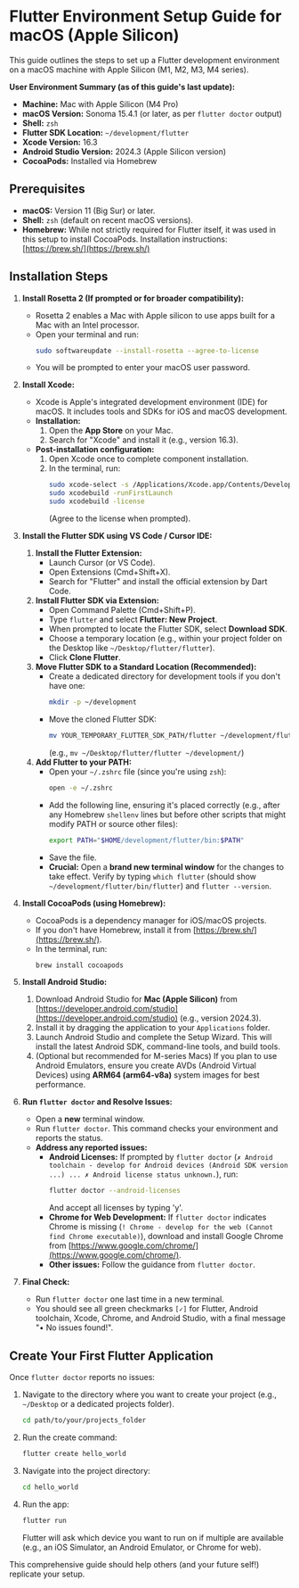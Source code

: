 # Flutter Environment Setup Guide for macOS (Apple Silicon)

This guide outlines the steps to set up a Flutter development environment on a macOS machine with Apple Silicon (M1, M2, M3, M4 series).

**User Environment Summary (as of this guide's last update):**
*   **Machine:** Mac with Apple Silicon (M4 Pro)
*   **macOS Version:** Sonoma 15.4.1 (or later, as per `flutter doctor` output)
*   **Shell:** `zsh`
*   **Flutter SDK Location:** `~/development/flutter`
*   **Xcode Version:** 16.3
*   **Android Studio Version:** 2024.3 (Apple Silicon version)
*   **CocoaPods:** Installed via Homebrew

## Prerequisites

*   **macOS:** Version 11 (Big Sur) or later.
*   **Shell:** `zsh` (default on recent macOS versions).
*   **Homebrew:** While not strictly required for Flutter itself, it was used in this setup to install CocoaPods. Installation instructions: [https://brew.sh/](https://brew.sh/)

## Installation Steps

1.  **Install Rosetta 2 (If prompted or for broader compatibility):**
    *   Rosetta 2 enables a Mac with Apple silicon to use apps built for a Mac with an Intel processor.
    *   Open your terminal and run:
        ```bash
        sudo softwareupdate --install-rosetta --agree-to-license
        ```
    *   You will be prompted to enter your macOS user password.

2.  **Install Xcode:**
    *   Xcode is Apple's integrated development environment (IDE) for macOS. It includes tools and SDKs for iOS and macOS development.
    *   **Installation:**
        1.  Open the **App Store** on your Mac.
        2.  Search for "Xcode" and install it (e.g., version 16.3).
    *   **Post-installation configuration:**
        1.  Open Xcode once to complete component installation.
        2.  In the terminal, run:
            ```bash
            sudo xcode-select -s /Applications/Xcode.app/Contents/Developer
            sudo xcodebuild -runFirstLaunch
            sudo xcodebuild -license 
            ```
            (Agree to the license when prompted).

3.  **Install the Flutter SDK using VS Code / Cursor IDE:**
    1.  **Install the Flutter Extension:**
        *   Launch Cursor (or VS Code).
        *   Open Extensions (Cmd+Shift+X).
        *   Search for "Flutter" and install the official extension by Dart Code.
    2.  **Install Flutter SDK via Extension:**
        *   Open Command Palette (Cmd+Shift+P).
        *   Type `flutter` and select **Flutter: New Project**.
        *   When prompted to locate the Flutter SDK, select **Download SDK**.
        *   Choose a temporary location (e.g., within your project folder on the Desktop like `~/Desktop/flutter/flutter`).
        *   Click **Clone Flutter**.
    3.  **Move Flutter SDK to a Standard Location (Recommended):**
        *   Create a dedicated directory for development tools if you don't have one:
            ```bash
            mkdir -p ~/development
            ```
        *   Move the cloned Flutter SDK:
            ```bash
            mv YOUR_TEMPORARY_FLUTTER_SDK_PATH/flutter ~/development/flutter
            ```
            (e.g., `mv ~/Desktop/flutter/flutter ~/development/`)
    4.  **Add Flutter to your PATH:**
        *   Open your `~/.zshrc` file (since you're using `zsh`):
            ```bash
            open -e ~/.zshrc
            ```
        *   Add the following line, ensuring it's placed correctly (e.g., after any Homebrew `shellenv` lines but before other scripts that might modify PATH or source other files):
            ```zsh
            export PATH="$HOME/development/flutter/bin:$PATH"
            ```
        *   Save the file.
        *   **Crucial:** Open a **brand new terminal window** for the changes to take effect. Verify by typing `which flutter` (should show `~/development/flutter/bin/flutter`) and `flutter --version`.

4.  **Install CocoaPods (using Homebrew):**
    *   CocoaPods is a dependency manager for iOS/macOS projects.
    *   If you don't have Homebrew, install it from [https://brew.sh/](https://brew.sh/).
    *   In the terminal, run:
        ```bash
        brew install cocoapods
        ```

5.  **Install Android Studio:**
    1.  Download Android Studio for **Mac (Apple Silicon)** from [https://developer.android.com/studio](https://developer.android.com/studio) (e.g., version 2024.3).
    2.  Install it by dragging the application to your `Applications` folder.
    3.  Launch Android Studio and complete the Setup Wizard. This will install the latest Android SDK, command-line tools, and build tools.
    4.  (Optional but recommended for M-series Macs) If you plan to use Android Emulators, ensure you create AVDs (Android Virtual Devices) using **ARM64 (arm64-v8a)** system images for best performance.

6.  **Run `flutter doctor` and Resolve Issues:**
    *   Open a **new** terminal window.
    *   Run `flutter doctor`. This command checks your environment and reports the status.
    *   **Address any reported issues:**
        *   **Android Licenses:** If prompted by `flutter doctor` (`✗ Android toolchain - develop for Android devices (Android SDK version ...) ... ✗ Android license status unknown.`), run:
            ```bash
            flutter doctor --android-licenses
            ```
            And accept all licenses by typing 'y'.
        *   **Chrome for Web Development:** If `flutter doctor` indicates Chrome is missing (`! Chrome - develop for the web (Cannot find Chrome executable)`), download and install Google Chrome from [https://www.google.com/chrome/](https://www.google.com/chrome/).
        *   **Other issues:** Follow the guidance from `flutter doctor`.

7.  **Final Check:**
    *   Run `flutter doctor` one last time in a new terminal.
    *   You should see all green checkmarks `[✓]` for Flutter, Android toolchain, Xcode, Chrome, and Android Studio, with a final message "• No issues found!".

## Create Your First Flutter Application

Once `flutter doctor` reports no issues:

1.  Navigate to the directory where you want to create your project (e.g., `~/Desktop` or a dedicated projects folder).
    ```bash
    cd path/to/your/projects_folder
    ```
2.  Run the create command:
    ```bash
    flutter create hello_world
    ```
3.  Navigate into the project directory:
    ```bash
    cd hello_world
    ```
4.  Run the app:
    ```bash
    flutter run
    ```
    Flutter will ask which device you want to run on if multiple are available (e.g., an iOS Simulator, an Android Emulator, or Chrome for web).

This comprehensive guide should help others (and your future self!) replicate your setup. 